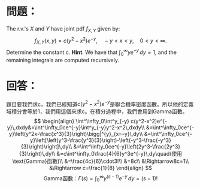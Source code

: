 # 問題：
The r.v.'s $X$ and $Y$ have joint pdf $f_{X,Y}$ given by:
$$
f_{X,Y}(x,y)=c(y^2-x^2)e^{-y},\quad -y<x<y,\quad0<y<\infty.$$
Determine the constant c.
**Hint**. We have that $\int^\infty_0 ye^{-y}\,dy=1$, and the remaining integrals are computed recursively.
# 回答：
題目要我們求c，我們已經知道$c(y^2-x^2)e^{-y}$是聯合機率密度函數。所以他的定義域積分會等於1，我們用這個來求c。在積分過程中，我們會用到Gamma函數。
$$
\begin{align}
\int^\infty_0\int^y_{-y} c(y^2-x^2)e^{-y}\,dxdy&=\int^\infty_0ce^{-y}\int^y_{-y}y^2-x^2\,dxdy\\
&=\int^\infty_0ce^{-y}\left(y^2x-\frac{x^3}{3}\right)\bigg|^{y}_{x=-y}\,dy\\
&=\int^\infty_0ce^{-y}\left[\left(y^3-\frac{y^3}{3}\right)-\left(-y^3-\frac{-y^3}{3}\right)\right]\,dy\\
&=\int^\infty_0ce^{-y}\left(2y^3-\frac{2y^3}{3}\right)\,dy\\
&=c\int^\infty_0\frac{4}{6}y^3e^{-y}\,dy\quad(使用\text{Gamma}函數)\\
&=\frac{4c}{6}\cdot3!\\
&=8c\\
&\Rightarrow8c=1\\
&\Rightarrow c=\frac{1}{8}
\end{align}
$$
$$
\text{Gamma函數：}\Gamma(s)=\int^\infty_0 y^{(s-1)}e^{-y}\,dy=(s-1)!
$$